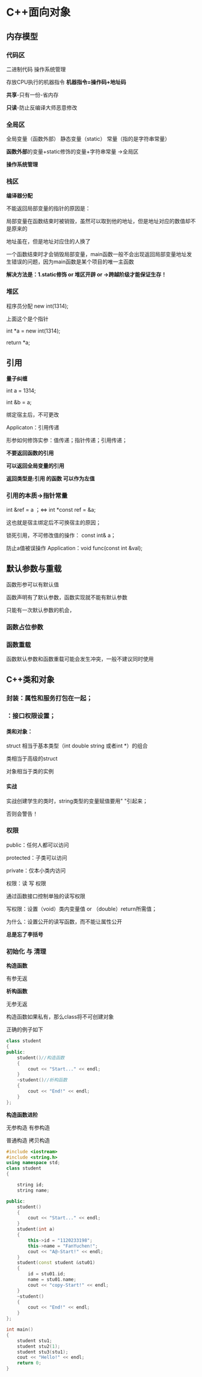# C++面向对象
## 内存模型
### 代码区
二进制代码 操作系统管理

存放CPU执行的机器指令 **机器指令=操作码+地址码**

**共享**-只有一份-省内存

**只读**-防止反编译大师恶意修改

### 全局区
全局变量（函数外部） 静态变量（static） 常量（指的是字符串常量）

**函数外部**的变量+static修饰的变量+字符串常量 ->全局区

**操作系统管理**
### 栈区
**编译器分配**

不能返回局部变量的指针的原因是：

局部变量在函数结束时被销毁，虽然可以取到他的地址，但是地址对应的数值却不是原来的

地址虽在，但是地址对应住的人换了

一个函数结束时才会销毁局部变量，main函数一般不会出现返回局部变量地址发生错误的问题，因为main函数是某个项目的唯一主函数

**解决方法是：1.static修饰  or  堆区开辟  or  ->跨越阶级才能保证生存！**


### 堆区
程序员分配
new int(1314);

上面这个是个指针

int *a = new int(1314);

return *a;
## 引用
**量子纠缠**

int a = 1314;

int &b = a;

绑定宿主后，不可更改

Applicaton：引用传递

形参如何修饰实参：值传递；指针传递；引用传递；

**不要返回函数的引用**

**可以返回全局变量的引用**

**返回类型是:引用 的函数 可以作为左值**

### 引用的本质->指针常量
int &ref = a ；<=>
int *const ref = &a;

这也就是宿主绑定后不可换宿主的原因；

锁死引用，不可修改值的操作：
const int& a；

防止a值被误操作
Application：void func(const int &val);

## 默认参数与重载
函数形参可以有默认值

函数声明有了默认参数，函数实现就不能有默认参数

只能有一次默认参数的机会，

### 函数占位参数
### 函数重载
函数默认参数和函数重载可能会发生冲突，一般不建议同时使用

## C++类和对象
### 封装：属性和服务打包在一起；
###    ：接口权限设置；
#### 类和对象：

struct 相当于基本类型（int double string 或者int *）的组合

类相当于高级的struct 


对象相当于类的实例
#### 实战

实战创建学生的类时，string类型的变量赋值要用"  "引起来；

否则会警告！

### 权限
public：任何人都可以访问

protected：子类可以访问

private：仅本小类内访问

权限：读 写 权限

通过函数接口控制单独的读写权限

写权限：设置（void）类内变量值 or （double）return所需值；

为什么：设置公开的读写函数，而不能让属性公开

**总是忘了李括号**

### 初始化 与 清理
**构造函数** 

有参无返

**析构函数**

无参无返

构造函数如果私有，那么class将不可创建对象

正确的例子如下
```cpp
class student
{
public:
    student()//构造函数
    {
        cout << "Start..." << endl;
    }
    ~student()//析构函数
    {
        cout << "End!" << endl;
    }
};
```
**构造函数进阶**

无参构造 有参构造

普通构造 拷贝构造

```cpp
#include <iostream>
#include <string.h>
using namespace std;
class student
{

    string id;
    string name;

public:
    student()
    {
        cout << "Start..." << endl;
    }
    student(int a)
    {
        this->id = "1120233198";
        this->name = "FanYuchen!";
        cout << "A@-Start!" << endl;
    }
    student(const student &stu01)
    {
        id = stu01.id;
        name = stu01.name;
        cout << "copy-Start!" << endl;
    }
    ~student()
    {
        cout << "End!" << endl;
    }
};

int main()
{
    student stu1;
    student stu2(1);
    student stu3(stu1);
    cout << "Hello!" << endl;
    return 0;
}
```








